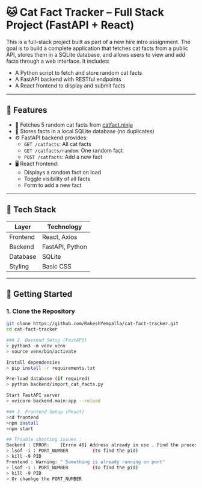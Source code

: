 # 🐱 Cat Fact Tracker – Full Stack Project (FastAPI + React)

This is a full-stack project built as part of a new hire intro assignment. The goal is to build a complete application that fetches cat facts from a public API, stores them in a SQLite database, and allows users to view and add facts through a web interface. It includes:

- A Python script to fetch and store random cat facts
- A FastAPI backend with RESTful endpoints
- A React frontend to display and submit facts

---

## 🎯 Features

- 🔄 Fetches 5 random cat facts from [catfact.ninja](https://catfact.ninja/fact)
- 💾 Stores facts in a local SQLite database (no duplicates)
- ⚙️ FastAPI backend provides:
  - `GET /catfacts`: All cat facts
  - `GET /catfacts/random`: One random fact
  - `POST /catfacts`: Add a new fact
- 🖥️ React frontend:
  - Displays a random fact on load
  - Toggle visibility of all facts
  - Form to add a new fact

---

## 🧰 Tech Stack

| Layer     | Technology       |
|-----------|------------------|
| Frontend  | React, Axios     |
| Backend   | FastAPI, Python  |
| Database  | SQLite           |
| Styling   | Basic CSS        |

---

## 🚀 Getting Started

### 1. Clone the Repository
```bash
git clone https://github.com/RakeshYempalla/cat-fact-tracker.git
cd cat-fact-tracker

### 2. Backend Setup (FastAPI)
> python3 -m venv venv
> source venv/bin/activate

Install dependencies
> pip install -r requirements.txt

Pre-load database (if required)
> python backend/import_cat_facts.py

Start FastAPI server
> uvicorn backend.main:app --reload

### 3. Frontend Setup (React)
>cd frontend
>npm install
>npm start

## Trouble shooting issues :
Backend : ERROR:    [Errno 48] Address already in use . Find the proces and kill the process id
> lsof -i : PORT_NUMBER         (to find the pid)
> kill -9 PID
Frontend : Warning: " Something is already running on port"
> lsof -i : PORT_NUMBER         (to find the pid)
> kill -9 PID
> Or chanhge the PORT_NUMBER



